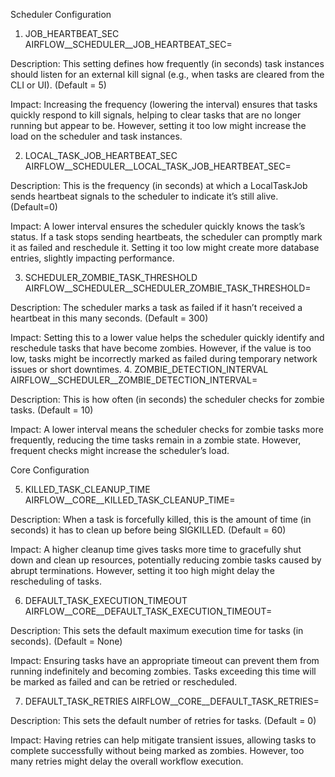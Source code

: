Scheduler Configuration
1. JOB_HEARTBEAT_SEC
AIRFLOW__SCHEDULER__JOB_HEARTBEAT_SEC=

Description: This setting defines how frequently (in seconds) task instances should listen for an external kill signal (e.g., when tasks are cleared from the CLI or UI). (Default = 5)

Impact: Increasing the frequency (lowering the interval) ensures that tasks quickly respond to kill signals, helping to clear tasks that are no longer running but appear to be. However, setting it too low might increase the load on the scheduler and task instances.

2. LOCAL_TASK_JOB_HEARTBEAT_SEC
AIRFLOW__SCHEDULER__LOCAL_TASK_JOB_HEARTBEAT_SEC=

Description: This is the frequency (in seconds) at which a LocalTaskJob sends heartbeat signals to the scheduler to indicate it’s still alive.(Default=0)

Impact: A lower interval ensures the scheduler quickly knows the task’s status. If a task stops sending heartbeats, the scheduler can promptly mark it as failed and reschedule it. Setting it too low might create more database entries, slightly impacting performance.

3. SCHEDULER_ZOMBIE_TASK_THRESHOLD
AIRFLOW__SCHEDULER__SCHEDULER_ZOMBIE_TASK_THRESHOLD=

Description: The scheduler marks a task as failed if it hasn’t received a heartbeat in this many seconds. (Default = 300)

Impact: Setting this to a lower value helps the scheduler quickly identify and reschedule tasks that have become zombies. However, if the value is too low, tasks might be incorrectly marked as failed during temporary network issues or short downtimes.
4. ZOMBIE_DETECTION_INTERVAL
AIRFLOW__SCHEDULER__ZOMBIE_DETECTION_INTERVAL=

Description: This is how often (in seconds) the scheduler checks for zombie tasks. (Default = 10)

Impact: A lower interval means the scheduler checks for zombie tasks more frequently, reducing the time tasks remain in a zombie state. However, frequent checks might increase the scheduler’s load.

Core Configuration

5. KILLED_TASK_CLEANUP_TIME
AIRFLOW__CORE__KILLED_TASK_CLEANUP_TIME=

Description: When a task is forcefully killed, this is the amount of time (in seconds) it has to clean up before being SIGKILLED. (Default = 60)

Impact: A higher cleanup time gives tasks more time to gracefully shut down and clean up resources, potentially reducing zombie tasks caused by abrupt terminations. However, setting it too high might delay the rescheduling of tasks.

6. DEFAULT_TASK_EXECUTION_TIMEOUT
AIRFLOW__CORE__DEFAULT_TASK_EXECUTION_TIMEOUT=

Description: This sets the default maximum execution time for tasks (in seconds). (Default = None)

Impact: Ensuring tasks have an appropriate timeout can prevent them from running indefinitely and becoming zombies. Tasks exceeding this time will be marked as failed and can be retried or rescheduled.

7. DEFAULT_TASK_RETRIES
AIRFLOW__CORE__DEFAULT_TASK_RETRIES=

Description: This sets the default number of retries for tasks. (Default = 0)

Impact: Having retries can help mitigate transient issues, allowing tasks to complete successfully without being marked as zombies. However, too many retries might delay the overall workflow execution.
